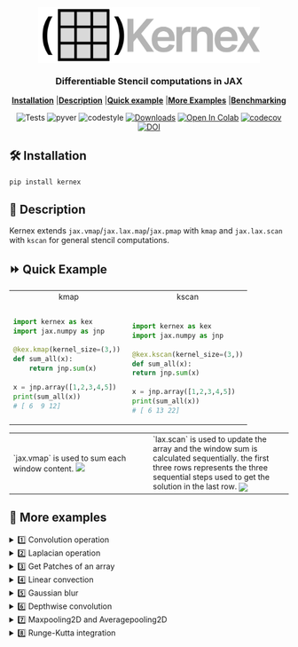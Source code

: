 <div align = "center">
<img  width=400 src="assets/kernexlogo.svg" align="center">

<h3 align="center">Differentiable Stencil computations in JAX </h2>

[**Installation**](#Installation)
|[**Description**](#Description)
|[**Quick example**](#QuickExample)
|[**More Examples**](#MoreExamples)
|[**Benchmarking**](#Benchmarking)

![Tests](https://github.com/ASEM000/kernex/actions/workflows/tests.yml/badge.svg)
![pyver](https://img.shields.io/badge/python-3.8%203.8%203.9%203.11-red)
![codestyle](https://img.shields.io/badge/codestyle-black-black)
[![Downloads](https://static.pepy.tech/badge/kernex)](https://pepy.tech/project/kernex)
[![Open In Colab](https://colab.research.google.com/assets/colab-badge.svg)](https://colab.research.google.com/drive/14UEqKzIyZsDzQ9IMeanvztXxbbbatTYV?usp=sharing)
[![codecov](https://codecov.io/gh/ASEM000/kernex/branch/main/graph/badge.svg?token=3KLL24Z94I)](https://codecov.io/gh/ASEM000/kernex)
[![DOI](https://zenodo.org/badge/512400616.svg)](https://zenodo.org/badge/latestdoi/512400616)

</div>

## 🛠️ Installation<a id="Installation"></a>

```python
pip install kernex
```

## 📖 Description<a id="Description"></a>

Kernex extends `jax.vmap`/`jax.lax.map`/`jax.pmap` with `kmap` and `jax.lax.scan` with `kscan` for general stencil computations.

## ⏩ Quick Example <a id="QuickExample">

<div align="center">
<table>
<tr>
<td width="50%" align="center" > kmap </td> <td align="center" > kscan </td>
</tr>
<tr>
<td>

```python
import kernex as kex
import jax.numpy as jnp

@kex.kmap(kernel_size=(3,))
def sum_all(x):
    return jnp.sum(x)

x = jnp.array([1,2,3,4,5])
print(sum_all(x))
# [ 6  9 12]
```

</td>
<td>
    
```python

import kernex as kex 
import jax.numpy as jnp

@kex.kscan(kernel_size=(3,))
def sum_all(x):
return jnp.sum(x)

x = jnp.array([1,2,3,4,5])
print(sum_all(x))
# [ 6 13 22]

````
</td>
</tr>
</table>

<table>
<tr>
<td width="50%">
`jax.vmap` is used to sum each window content.
<img src="assets/kmap_sum.png" width=400px>
</td>
<td>
`lax.scan` is used to update the array and the window sum is calculated sequentially.
the first three rows represents the three sequential steps used to get the solution in the last row.

<img align="center" src="assets/kscan_sum.png" width=400px>
</td>
</tr>
</table>
</div>




## 🔢 More examples<a id="MoreExamples"></a>

<details>
<summary>1️⃣ Convolution operation</summary>

```python
import jax
import jax.numpy as jnp
import kernex as kex

@jax.jit
@kex.kmap(
    kernel_size= (3,3,3),
    padding = ('valid','same','same'))
def kernex_conv2d(x,w):
    # JAX channel first conv2d with 3x3x3 kernel_size
    return jnp.sum(x*w)
```

</details>

<details>
<summary>2️⃣ Laplacian operation</summary>

```python
# see also
# https://numba.pydata.org/numba-doc/latest/user/stencil.html#basic-usage
import jax
import jax.numpy as jnp
import kernex as kex

@kex.kmap(
    kernel_size=(3,3),
    padding= 'valid',
    relative=True) # `relative`= True enables relative indexing
def laplacian(x):
    return ( 0*x[1,-1]  + 1*x[1,0]   + 0*x[1,1] +
             1*x[0,-1]  +-4*x[0,0]   + 1*x[0,1] +
             0*x[-1,-1] + 1*x[-1,0]  + 0*x[-1,1] )

print(laplacian(jnp.ones([10,10])))
# [[0., 0., 0., 0., 0., 0., 0., 0.],
#  [0., 0., 0., 0., 0., 0., 0., 0.],
#  [0., 0., 0., 0., 0., 0., 0., 0.],
#  [0., 0., 0., 0., 0., 0., 0., 0.],
#  [0., 0., 0., 0., 0., 0., 0., 0.],
#  [0., 0., 0., 0., 0., 0., 0., 0.],
#  [0., 0., 0., 0., 0., 0., 0., 0.],
#  [0., 0., 0., 0., 0., 0., 0., 0.]]

```

</details>

<details><summary>3️⃣ Get Patches of an array</summary>

```python

import jax
import jax.numpy as jnp
import kernex as kex

@kex.kmap(kernel_size=(3,3),relative=True)
def identity(x):
    # similar to numba.stencil
    # this function returns the top left cell in the padded/unpadded kernel view
    # or center cell if `relative`=True
    return x[0,0]

# unlike numba.stencil , vector output is allowed in kernex
# this function is similar to
# `jax.lax.conv_general_dilated_patches(x,(3,),(1,),padding='same')`
@jax.jit
@kex.kmap(kernel_size=(3,3),padding='same')
def get_3x3_patches(x):
    # returns 5x5x3x3 array
    return x

mat = jnp.arange(1,26).reshape(5,5)
print(mat)
# [[ 1  2  3  4  5]
#  [ 6  7  8  9 10]
#  [11 12 13 14 15]
#  [16 17 18 19 20]
#  [21 22 23 24 25]]


# get the view at array index = (0,0)
print(get_3x3_patches(mat)[0,0])
# [[0 0 0]
#  [0 1 2]
#  [0 6 7]]
```
</details>

<details>
<summary>4️⃣ Linear convection </summary>

$\Large {\partial u \over \partial t} + c {\partial u \over \partial x} = 0$ <br> <br>
$\Large u_i^{n} = u_i^{n-1} - c \frac{\Delta t}{\Delta x}(u_i^{n-1}-u_{i-1}^{n-1})$

<div align ="center">
<table>
<tr>
<td> Problem setup </td> <td> Stencil view  </td>
</tr>
<tr>
<td>

<img src="assets/linear_convection_init.png" width="500px">

</td>
<td>

<img src="assets/linear_convection_view.png" width="500px">

</td>
</tr>
</table>
</div>

```python
import jax
import jax.numpy as jnp
import kernex as kex
import matplotlib.pyplot as plt

# see https://nbviewer.org/github/barbagroup/CFDPython/blob/master/lessons/01_Step_1.ipynb

tmax,xmax = 0.5,2.0
nt,nx = 151,51
dt,dx = tmax/(nt-1) , xmax/(nx-1)
u = jnp.ones([nt,nx])
c = 0.5

# kscan moves sequentially in row-major order and updates in-place using lax.scan.

F = kernex.kscan(
        kernel_size = (3,3),
        padding = ((1,1),(1,1)),
        # n for time axis , i for spatial axis (optional naming)
        named_axis={0:'n',1:'i'},  
        relative=True
    )


# boundary condtion as a function
def bc(u):
    return 1

# initial condtion as a function
def ic1(u):
    return 1

def ic2(u):
    return 2

def linear_convection(u):
    return ( u['i','n-1'] - (c*dt/dx) * (u['i','n-1'] - u['i-1','n-1']) )


F[:,0]  = F[:,-1] = bc # assign 1 for left and right boundary for all t

# square wave initial condition
F[:,:int((nx-1)/4)+1] = F[:,int((nx-1)/2):] = ic1
F[0:1, int((nx-1)/4)+1 : int((nx-1)/2)] = ic2

# assign linear convection function for
# interior spatial location [1:-1]
# and start from t>0  [1:]
F[1:,1:-1] = linear_convection

kx_solution = F(jnp.array(u))

plt.figure(figsize=(20,7))
for line in kx_solution[::20]:
    plt.plot(jnp.linspace(0,xmax,nx),line)
```

![image](assets/linear_convection.svg)

</details>

<details><summary>5️⃣ Gaussian blur</summary>

```python

import jax
import jax.numpy as jnp
import kernex as kex

def gaussian_blur(image, sigma, kernel_size):
    x = jnp.linspace(-(kernel_size - 1) / 2.0, (kernel_size- 1) / 2.0, kernel_size)
    w = jnp.exp(-0.5 * jnp.square(x) * jax.lax.rsqrt(sigma))
    w = jnp.outer(w, w)
    w = w / w.sum()

    @kex.kmap(kernel_size=(kernel_size, kernel_size), padding="same")
    def conv(x):
        return jnp.sum(x * w)

    return conv(image)


```

</details>

<details > <summary>6️⃣ Depthwise convolution </summary>
     
```python

import jax
import jax.numpy as jnp
import kernex as kex

@jax.jit
@jax.vmap
@kex.kmap(
kernel_size= (3,3),
padding = ('same','same'))
def kernex_depthwise_conv2d(x,w): # Channel-first depthwise convolution # jax.debug.print("x=\n{a}\nw=\n{b} \n\n",a=x, b=w)
return jnp.sum(x\*w)

h,w,c = 5,5,2
k=3

x = jnp.arange(1,h*w*c+1).reshape(c,h,w)
w = jnp.arange(1,k*k*c+1).reshape(c,k,k)
print(kernex_depthwise_conv2d(x,w))
````

</details>

<details> <summary>7️⃣ Maxpooling2D and Averagepooling2D </summary>

```python

@jax.vmap # vectorize over the channel dimension
@kex.kmap(kernel_size=(3,3), strides=(2,2))
def maxpool_2d(x):
    # define the kernel for the Maxpool operation over the spatial dimensions
    return jnp.max(x)

@jax.vmap # vectorize over the channel dimension
@kex.kmap(kernel_size=(3,3), strides=(2,2))
def avgpool_2d(x):
    # define the kernel for the Average pool operation over the spatial dimensions
    return jnp.mean(x)

````

</details>

<details><summary>8️⃣ Runge-Kutta integration</summary>

```python

# lets solve dydt = y, where y0 = 1 and y(t)=e^t
# using Runge-Kutta 4th order method
# f(t,y) = y
import jax.numpy as jnp
import matplotlib.pyplot as plt
import kernex as kex


t = jnp.linspace(0, 1, 5)
y = jnp.zeros(5)
x = jnp.stack([y, t], axis=0)
dt = t[1] - t[0]  # 0.1
f = lambda tn, yn: yn


def ic(x):
    """ initial condition y0 = 1 """
    return 1.


def rk4(x):
    """ runge kutta 4th order integration step """
    # ┌────┬────┬────┐      ┌──────┬──────┬──────┐
    # │ y0 │*y1*│ y2 │      │[0,-1]│[0, 0]│[0, 1]│
    # ├────┼────┼────┤ ==>  ├──────┼──────┼──────┤
    # │ t0 │ t1 │ t2 │      │[1,-1]│[1, 0]│[1, 1]│
    # └────┴────┴────┘      └──────┴──────┴──────┘
    t0 = x[1, -1]
    y0 = x[0, -1]
    k1 = dt * f(t0, y0)
    k2 = dt * f(t0 + dt / 2, y0 + 1 / 2 * k1)
    k3 = dt * f(t0 + dt / 2, y0 + 1 / 2 * k2)
    k4 = dt * f(t0 + dt, y0 + k3)
    yn_1 = y0 + 1 / 6 * (k1 + 2 * k2 + 2 * k3 + k4)
    return yn_1


F = kex.kscan(kernel_size=(2, 3), relative=True, padding=((0, 1)))  # kernel size = 3

F[0:1, 1:] = rk4
F[0, 0] = ic
# compile the solver
solver = jax.jit(F.__call__)
y = solver(x)[0, :]

plt.plot(t, y, '-o', label='rk4')
plt.plot(t, jnp.exp(t), '-o', label='analytical')
plt.legend()

```

![img](assets/rk4.svg)

</details>
